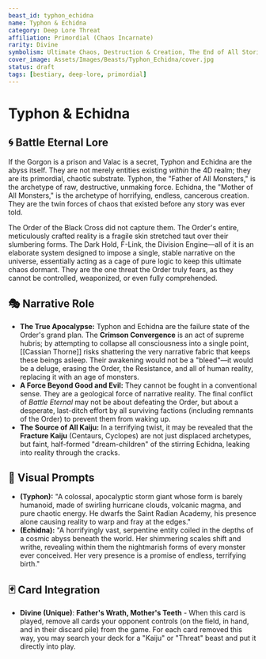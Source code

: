 ```yaml
---
beast_id: typhon_echidna
name: Typhon & Echidna
category: Deep Lore Threat
affiliation: Primordial (Chaos Incarnate)
rarity: Divine
symbolism: Ultimate Chaos, Destruction & Creation, The End of All Stories
cover_image: Assets/Images/Beasts/Typhon_Echidna/cover.jpg
status: draft
tags: [bestiary, deep-lore, primordial]
---
```


# Typhon & Echidna

## 🌀 Battle Eternal Lore
If the Gorgon is a prison and Valac is a secret, Typhon and Echidna are the abyss itself. They are not merely entities existing *within* the 4D realm; they are its primordial, chaotic substrate. Typhon, the "Father of All Monsters," is the archetype of raw, destructive, unmaking force. Echidna, the "Mother of All Monsters," is the archetype of horrifying, endless, cancerous creation. They are the twin forces of chaos that existed before any story was ever told.

The Order of the Black Cross did not capture them. The Order's entire, meticulously crafted reality is a fragile skin stretched taut over their slumbering forms. The Dark Hold, F-Link, the Division Engine—all of it is an elaborate system designed to impose a single, stable narrative on the universe, essentially acting as a cage of pure logic to keep this ultimate chaos dormant. They are the one threat the Order truly fears, as they cannot be controlled, weaponized, or even fully comprehended.

## 🎭 Narrative Role
- **The True Apocalypse:** Typhon and Echidna are the failure state of the Order's grand plan. The **Crimson Convergence** is an act of supreme hubris; by attempting to collapse all consciousness into a single point, [[Cassian Thorne]] risks shattering the very narrative fabric that keeps these beings asleep. Their awakening would not be a "bleed"—it would be a deluge, erasing the Order, the Resistance, and all of human reality, replacing it with an age of monsters.
- **A Force Beyond Good and Evil:** They cannot be fought in a conventional sense. They are a geological force of narrative reality. The final conflict of *Battle Eternal* may not be about defeating the Order, but about a desperate, last-ditch effort by all surviving factions (including remnants of the Order) to prevent them from waking up.
- **The Source of All Kaiju:** In a terrifying twist, it may be revealed that the **Fracture Kaiju** (Centaurs, Cyclopes) are not just displaced archetypes, but faint, half-formed "dream-children" of the stirring Echidna, leaking into reality through the cracks.

## 🎨 Visual Prompts
- **(Typhon):** "A colossal, apocalyptic storm giant whose form is barely humanoid, made of swirling hurricane clouds, volcanic magma, and pure chaotic energy. He dwarfs the Saint Radian Academy, his presence alone causing reality to warp and fray at the edges."
- **(Echidna):** "A horrifyingly vast, serpentine entity coiled in the depths of a cosmic abyss beneath the world. Her shimmering scales shift and writhe, revealing within them the nightmarish forms of every monster ever conceived. Her very presence is a promise of endless, terrifying birth."

## 🃏 Card Integration
- **Divine (Unique)**: **Father's Wrath, Mother's Teeth** - When this card is played, remove all cards your opponent controls (on the field, in hand, and in their discard pile) from the game. For each card removed this way, you may search your deck for a "Kaiju" or "Threat" beast and put it directly into play.